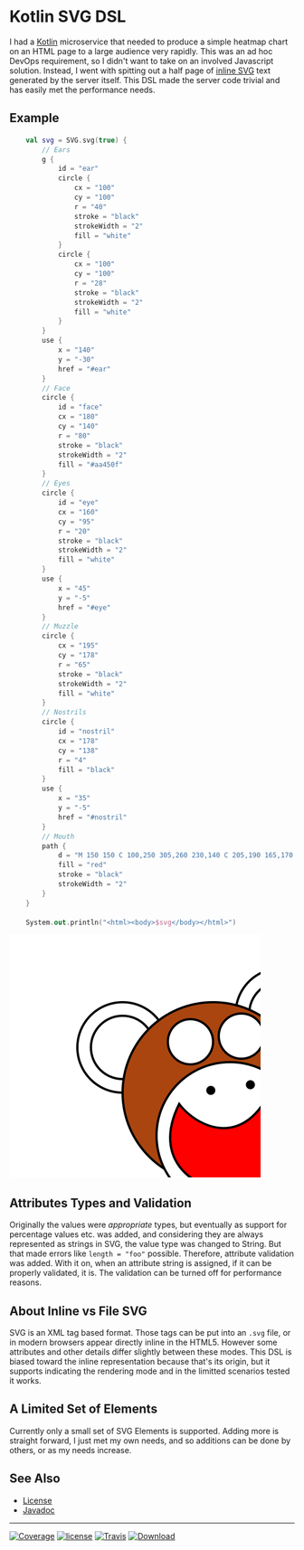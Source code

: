# Kotlin SVG DSL

I had a [Kotlin](https://kotlinlang.org/) microservice that needed to produce a simple heatmap chart on an HTML page to
a large audience very rapidly. This was an ad hoc DevOps requirement, so I didn't want to take on an involved Javascript
solution. Instead, I went with spitting out a half page of [inline SVG](https://www.w3schools.com/html/html5_svg.asp)
text generated by the server itself. This DSL made the server code trivial and has easily met the performance needs.

## Example

```kotlin
    val svg = SVG.svg(true) {
        // Ears
        g {
            id = "ear"
            circle {
                cx = "100"
                cy = "100"
                r = "40"
                stroke = "black"
                strokeWidth = "2"
                fill = "white"
            }
            circle {
                cx = "100"
                cy = "100"
                r = "28"
                stroke = "black"
                strokeWidth = "2"
                fill = "white"
            }
        }
        use {
            x = "140"
            y = "-30"
            href = "#ear"
        }
        // Face
        circle {
            id = "face"
            cx = "180"
            cy = "140"
            r = "80"
            stroke = "black"
            strokeWidth = "2"
            fill = "#aa450f"
        }
        // Eyes
        circle {
            id = "eye"
            cx = "160"
            cy = "95"
            r = "20"
            stroke = "black"
            strokeWidth = "2"
            fill = "white"
        }
        use {
            x = "45"
            y = "-5"
            href = "#eye"
        }
        // Muzzle
        circle {
            cx = "195"
            cy = "178"
            r = "65"
            stroke = "black"
            strokeWidth = "2"
            fill = "white"
        }
        // Nostrils
        circle {
            id = "nostril"
            cx = "178"
            cy = "138"
            r = "4"
            fill = "black"
        }
        use {
            x = "35"
            y = "-5"
            href = "#nostril"
        }
        // Mouth
        path {
            d = "M 150 150 C 100,250 305,260 230,140 C 205,190 165,170 150,150 Z"
            fill = "red"
            stroke = "black"
            strokeWidth = "2"
        }
    }
        
    System.out.println("<html><body>$svg</body></html>")
```
![code monkey](./docs/images/codeMonkey.svg)
## Attributes Types and Validation
Originally the values were *appropriate* types, but eventually as support for percentage values etc. was added, and
considering they are always represented as strings in SVG, the value type was changed to String. But that made
errors like `length = "foo"` possible.  Therefore, attribute validation was added. With it on, when an attribute string
is assigned, if it can be properly validated, it is. The validation can be turned off for performance reasons. 

## About Inline vs File SVG
SVG is an XML tag based format. Those tags can be put into an `.svg` file, or in modern browsers 
appear directly inline in the HTML5. However some attributes and other details differ slightly between these modes. This
DSL is biased toward the inline representation because that's its origin, but it supports indicating the rendering mode
and in the limitted scenarios tested it works.

## A Limited Set of Elements
Currently only a small set of SVG Elements is supported. Adding more is straight forward, I just met my own needs, and 
so additions can be done by others, or as my needs increase.

## See Also

- [License](LICENSE.md)
- [Javadoc](https://nwillc.github.io/ksvg/javadoc)

-----
[![Coverage](https://codecov.io/gh/nwillc/ksvg/branch/master/graphs/badge.svg?branch=master)](https://codecov.io/gh/nwillc/ksvg)
[![license](https://img.shields.io/github/license/nwillc/ksvg.svg)](https://tldrlegal.com/license/-isc-license)
[![Travis](https://img.shields.io/travis/nwillc/ksvg.svg)](https://travis-ci.org/nwillc/ksvg)
[![Download](https://api.bintray.com/packages/nwillc/maven/ksvg/images/download.svg)](https://bintray.com/nwillc/maven/ksvg/_latestVersion)

